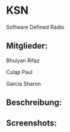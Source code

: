 # KSN
Software Defined Radio

## Mitglieder:

Bhuiyan Rifaz

Culap Paul

Garcia Sharon

## Beschreibung:


## Screenshots:

